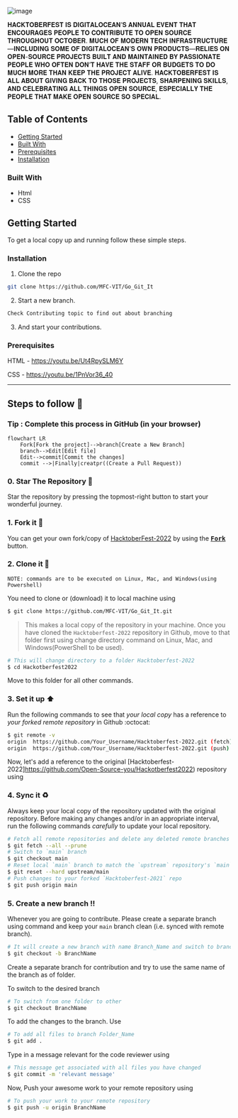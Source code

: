 ![image](https://user-images.githubusercontent.com/70385488/192114009-0830321a-d227-4a4d-8411-6c03b54d7ce6.png)

𝐇𝐀𝐂𝐊𝐓𝐎𝐁𝐄𝐑𝐅𝐄𝐒𝐓 𝐈𝐒 𝐃𝐈𝐆𝐈𝐓𝐀𝐋𝐎𝐂𝐄𝐀𝐍’𝐒 𝐀𝐍𝐍𝐔𝐀𝐋 𝐄𝐕𝐄𝐍𝐓 𝐓𝐇𝐀𝐓 𝐄𝐍𝐂𝐎𝐔𝐑𝐀𝐆𝐄𝐒 𝐏𝐄𝐎𝐏𝐋𝐄 𝐓𝐎 𝐂𝐎𝐍𝐓𝐑𝐈𝐁𝐔𝐓𝐄 𝐓𝐎 𝐎𝐏𝐄𝐍 𝐒𝐎𝐔𝐑𝐂𝐄 𝐓𝐇𝐑𝐎𝐔𝐆𝐇𝐎𝐔𝐓 𝐎𝐂𝐓𝐎𝐁𝐄𝐑. 𝐌𝐔𝐂𝐇 𝐎𝐅 𝐌𝐎𝐃𝐄𝐑𝐍 𝐓𝐄𝐂𝐇 𝐈𝐍𝐅𝐑𝐀𝐒𝐓𝐑𝐔𝐂𝐓𝐔𝐑𝐄—𝐈𝐍𝐂𝐋𝐔𝐃𝐈𝐍𝐆 𝐒𝐎𝐌𝐄 𝐎𝐅 𝐃𝐈𝐆𝐈𝐓𝐀𝐋𝐎𝐂𝐄𝐀𝐍’𝐒 𝐎𝐖𝐍 𝐏𝐑𝐎𝐃𝐔𝐂𝐓𝐒—𝐑𝐄𝐋𝐈𝐄𝐒 𝐎𝐍 𝐎𝐏𝐄𝐍-𝐒𝐎𝐔𝐑𝐂𝐄 𝐏𝐑𝐎𝐉𝐄𝐂𝐓𝐒 𝐁𝐔𝐈𝐋𝐓 𝐀𝐍𝐃 𝐌𝐀𝐈𝐍𝐓𝐀𝐈𝐍𝐄𝐃 𝐁𝐘 𝐏𝐀𝐒𝐒𝐈𝐎𝐍𝐀𝐓𝐄 𝐏𝐄𝐎𝐏𝐋𝐄 𝐖𝐇𝐎 𝐎𝐅𝐓𝐄𝐍 𝐃𝐎𝐍’𝐓 𝐇𝐀𝐕𝐄 𝐓𝐇𝐄 𝐒𝐓𝐀𝐅𝐅 𝐎𝐑 𝐁𝐔𝐃𝐆𝐄𝐓𝐒 𝐓𝐎 𝐃𝐎 𝐌𝐔𝐂𝐇 𝐌𝐎𝐑𝐄 𝐓𝐇𝐀𝐍 𝐊𝐄𝐄𝐏 𝐓𝐇𝐄 𝐏𝐑𝐎𝐉𝐄𝐂𝐓 𝐀𝐋𝐈𝐕𝐄. 𝐇𝐀𝐂𝐊𝐓𝐎𝐁𝐄𝐑𝐅𝐄𝐒𝐓 𝐈𝐒 𝐀𝐋𝐋 𝐀𝐁𝐎𝐔𝐓 𝐆𝐈𝐕𝐈𝐍𝐆 𝐁𝐀𝐂𝐊 𝐓𝐎 𝐓𝐇𝐎𝐒𝐄 𝐏𝐑𝐎𝐉𝐄𝐂𝐓𝐒, 𝐒𝐇𝐀𝐑𝐏𝐄𝐍𝐈𝐍𝐆 𝐒𝐊𝐈𝐋𝐋𝐒, 𝐀𝐍𝐃 𝐂𝐄𝐋𝐄𝐁𝐑𝐀𝐓𝐈𝐍𝐆 𝐀𝐋𝐋 𝐓𝐇𝐈𝐍𝐆𝐒 𝐎𝐏𝐄𝐍 𝐒𝐎𝐔𝐑𝐂𝐄, 𝐄𝐒𝐏𝐄𝐂𝐈𝐀𝐋𝐋𝐘 𝐓𝐇𝐄 𝐏𝐄𝐎𝐏𝐋𝐄 𝐓𝐇𝐀𝐓 𝐌𝐀𝐊𝐄 𝐎𝐏𝐄𝐍 𝐒𝐎𝐔𝐑𝐂𝐄 𝐒𝐎 𝐒𝐏𝐄𝐂𝐈𝐀𝐋.
<!-- TABLE OF CONTENTS -->
## Table of Contents

* [Getting Started](#getting-started)
* [Built With](#built-with)
* [Prerequisites](#prerequisites)
* [Installation](#installation)



<!-- ABOUT THE PROJECT
## About The Project
It is an e-commerce website whose name has totally not been stolen from somewhere else. It is a front-end based project where the participants will learn styling of pages, html and css features etc. It has been made using Html and Css.

Project Name - Vbay
-->

### Built With

* Html
* CSS


<!-- GETTING STARTED -->
## Getting Started

To get a local copy up and running follow these simple steps.


### Installation

1. Clone the repo
```sh
git clone https://github.com/MFC-VIT/Go_Git_It
```
2. Start a new branch.
```sh
Check Contributing topic to find out about branching
```

3. And start your contributions.


### Prerequisites

HTML - https://youtu.be/Ut4RpySLM6Y

CSS  - https://youtu.be/1PnVor36_40


----------

## Steps to follow :scroll:

### Tip : Complete this process in GitHub (in your browser)

```mermaid
flowchart LR
    Fork[Fork the project]-->branch[Create a New Branch]
    branch-->Edit[Edit file]
    Edit-->commit[Commit the changes]
    commit -->|Finally|creatpr((Create a Pull Request))

 ```

### 0. Star The Repository :star2:

Star the repository by pressing the topmost-right button to start your wonderful journey.

### 1. Fork it :fork_and_knife:

You can get your own fork/copy of [HacktoberFest-2022](https://github.com/MFC-VIT/Go_Git_It) by using the <a href="https://github.com/MFC-VIT/Go_Git_It/fork"><kbd><b>Fork</b></kbd></a> button.


### 2. Clone it :busts_in_silhouette:

`NOTE: commands are to be executed on Linux, Mac, and Windows(using Powershell)`

You need to clone or (download) it to local machine using

```sh
$ git clone https://github.com/MFC-VIT/Go_Git_It.git
```

> This makes a local copy of the repository in your machine.
Once you have cloned the `Hacktoberfest-2022` repository in Github, move to that folder first using change directory command on Linux, Mac, and Windows(PowerShell to be used).

```sh
# This will change directory to a folder Hacktoberfest-2022
$ cd Hackotberfest2022
```

Move to this folder for all other commands.

### 3. Set it up :arrow_up:

Run the following commands to see that *your local copy* has a reference to *your forked remote repository* in Github :octocat:

```sh
$ git remote -v
origin  https://github.com/Your_Username/Hacktoberfest-2022.git (fetch)
origin  https://github.com/Your_Username/Hacktoberfest-2022.git (push)
```

Now, let's add a reference to the original [Hacktoberfest-2022]https://github.com/Open-Source-you/Hackotberfest2022) repository using


### 4. Sync it :recycle:

Always keep your local copy of the repository updated with the original repository.
Before making any changes and/or in an appropriate interval, run the following commands *carefully* to update your local repository.

```sh
# Fetch all remote repositories and delete any deleted remote branches
$ git fetch --all --prune
# Switch to `main` branch
$ git checkout main
# Reset local `main` branch to match the `upstream` repository's `main` branch
$ git reset --hard upstream/main
# Push changes to your forked `Hacktoberfest-2021` repo
$ git push origin main
```


### 5. Create a new branch :bangbang:

Whenever you are going to contribute. Please create a separate branch using command and keep your `main` branch clean (i.e. synced with remote branch).

```sh
# It will create a new branch with name Branch_Name and switch to branch Folder_Name
$ git checkout -b BranchName
```

Create a separate branch for contribution and try to use the same name of the branch as of folder.

To switch to the desired branch

```sh
# To switch from one folder to other
$ git checkout BranchName
```

To add the changes to the branch. Use

```sh
# To add all files to branch Folder_Name
$ git add .
```

Type in a message relevant for the code reviewer using

```sh
# This message get associated with all files you have changed
$ git commit -m 'relevant message'
```

Now, Push your awesome work to your remote repository using

```sh
# To push your work to your remote repository
$ git push -u origin BranchName
```
